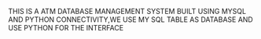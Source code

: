 THIS IS A ATM DATABASE MANAGEMENT SYSTEM BUILT USING MYSQL AND PYTHON CONNECTIVITY,WE USE MY SQL TABLE AS DATABASE AND USE PYTHON FOR THE INTERFACE
